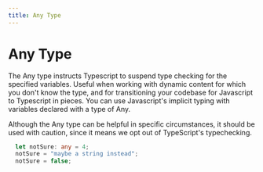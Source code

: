 ```yaml
---
title: Any Type
---
```


# Any Type

The Any type instructs Typescript to suspend type checking for the specified variables. Useful when working with dynamic content for which you don't know the type, and for transitioning your codebase for Javascript to Typescript in pieces. You can use Javascript's implicit typing with variables declared with a type of Any.

Although the Any type can be helpful in specific circumstances, it should be used with caution, since it means we opt out of TypeScript's typechecking.

```typescript
  let notSure: any = 4;
  notSure = "maybe a string instead";
  notSure = false;
```
